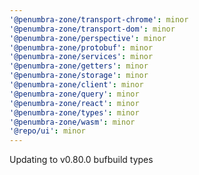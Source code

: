 ```yaml
---
'@penumbra-zone/transport-chrome': minor
'@penumbra-zone/transport-dom': minor
'@penumbra-zone/perspective': minor
'@penumbra-zone/protobuf': minor
'@penumbra-zone/services': minor
'@penumbra-zone/getters': minor
'@penumbra-zone/storage': minor
'@penumbra-zone/client': minor
'@penumbra-zone/query': minor
'@penumbra-zone/react': minor
'@penumbra-zone/types': minor
'@penumbra-zone/wasm': minor
'@repo/ui': minor
---
```


Updating to v0.80.0 bufbuild types
